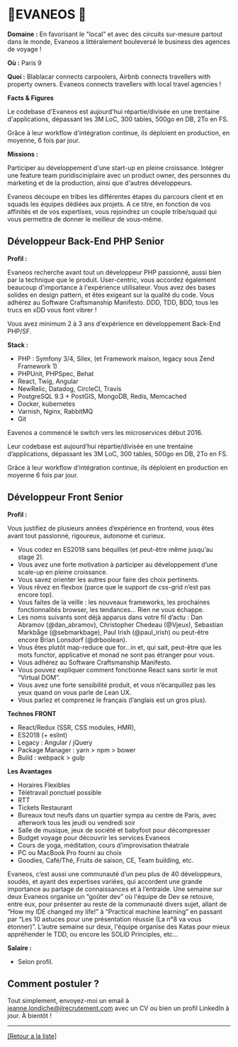 # 🛫EVANEOS 🛫

**Domaine :**  En favorisant le "local" et avec des circuits sur-mesure partout dans le monde, Evaneos a littéralement bouleversé le business des agences de voyage !

**Où :** Paris 9

**Quoi :** Blablacar connects carpoolers, Airbnb connects travellers with property owners. Evaneos connects travellers with local travel agencies !

**Facts & Figures**

Le codebase d'Evaneos est aujourd'hui répartie/divisée en une trentaine d'applications, dépassant les 3M LoC, 300 tables, 500go en DB, 2To en FS.

Grâce à leur workflow d'intégration continue, ils déploient en production, en moyenne, 6 fois par jour.

**Missions :** 

Participer au développement d'une start-up en pleine croissance. Intégrer une feature team puridisciniplaire avec un product owner, des personnes du marketing et de la production, ainsi que d'autres développeurs.

Evaneos découpe en tribes les différentes étapes du parcours client et en squads les équipes dédiées aux projets. A ce titre, en fonction de vos affinités et de vos expertises, vous rejoindrez un couple tribe/squad qui vous permettra de donner le meilleur de vous-même.

## Développeur Back-End PHP Senior

**Profil :** 

Evaneos recherche avant tout un développeur PHP passionné, aussi bien par la technique que le produit. User-centric, vous accordez également beaucoup d'importance à l'expérience utilisateur. Vous avez des bases solides en design pattern, et êtes exigeant sur la qualité du code. Vous adhérez au Software Craftsmanship Manifesto. DDD, TDD, BDD, tous les trucs en xDD vous font vibrer !

Vous avez minimum 2 à 3 ans d'expérience en développement Back-End PHP/SF.

**Stack :** 

* PHP : Symfony 3/4, Silex, (et Framework maison, legacy sous Zend Framework 1)
* PHPUnit, PHPSpec, Behat
* React, Twig, Angular
* NewRelic, Datadog, CircleCI, Travis
* PostgreSQL 9.3 + PostGIS, MongoDB, Redis, Memcached
* Docker, kubernetes
* Varnish, Nginx, RabbitMQ
* Git

Eavenos a commencé le switch vers les microservices début 2016.

Leur codebase est aujourd’hui répartie/divisée en une trentaine d’applications, dépassant les 3M LoC, 300 tables, 500go en DB, 2To en FS.

Grâce à leur workflow d’intégration continue, ils déploient en production en moyenne 6 fois par jour.

## Développeur Front Senior

**Profil :** 

Vous justifiez de plusieurs années d’expérience en frontend, vous êtes avant tout passionné, rigoureux, autonome et curieux.

* Vous codez en ES2018 sans béquilles (et peut-être même jusqu’au stage 2).
* Vous avez une forte motivation à participer au développement d’une scale-up en pleine croissance.
* Vous savez orienter les autres pour faire des choix pertinents.
* Vous rêvez en flexbox (parce que le support de css-grid n’est pas encore top).
* Vous faites de la veille : les nouveaux frameworks, les prochaines fonctionnalités browser, les tendances… Rien ne vous échappe.
* Les noms suivants sont déjà apparus dans votre fil d’actu : Dan Abramov (@dan_abramov), Christopher Chedeau (@Vjeux), Sebastian Markbåge (@sebmarkbage), Paul Irish (@paul_irish) ou peut-être encore Brian Lonsdorf (@drboolean).
* Vous êtes plutôt map-reduce que for...in et, qui sait, peut-être que les mots functor, applicative et monad ne sont pas étranger pour vous.
* Vous adhérez au Software Craftsmanship Manifesto.
* Vous pouvez expliquer comment fonctionne React sans sortir le mot “Virtual DOM”.
* Vous avez une forte sensibilité produit, et vous n’écarquillez pas les yeux quand on vous parle de Lean UX.
* Vous parlez et comprenez le français (l’anglais est un gros plus).

**Technos FRONT** 

* React/Redux (SSR, CSS modules, HMR),
* ES2018 (+ eslint)
* Legacy : Angular / jQuery
* Package Manager : yarn > npm > bower
* Build : webpack > gulp

**Les Avantages** 

* Horaires Flexibles
* Télétravail ponctuel possible
* RTT
* Tickets Restaurant
* Bureaux tout neufs dans un quartier sympa au centre de Paris, avec afterwork tous les jeudi ou vendredi soir
* Salle de musique, jeux de société et babyfoot pour décompresser
* Budget voyage pour découvrir les services Evaneos
* Cours de yoga, méditation, cours d’improvisation théatrale
* PC ou MacBook Pro fourni au choix
* Goodies, Café/Thé, Fruits de saison, CE, Team building, etc.

Evaneos, c’est aussi une communauté d’un peu plus de 40 développeurs, soudés, et ayant des expertises variées, qui accordent une grande importance au partage de connaissances et à l’entraide.
Une semaine sur deux Evaneos organise un “goûter dev” où l'équipe de Dev se retouve, entre eux, pour présenter au reste de la communauté divers sujet, allant de “How my IDE changed my life!” à “Practical machine learning” en passant par “Les 10 astuces pour une présentation réussie (La n°8 va vous étonner)”.
L’autre semaine sur deux, l'équipe organise des Katas pour mieux appréhender le TDD, ou encore les SOLID Principles, etc…

**Salaire :** 

* Selon profil.

## Comment postuler ?

Tout simplement, envoyez-moi un email à jeanne.londiche@jlrecrutement.com avec un CV ou bien un profil LinkedIn à jour. À bientôt ! 

----
<a href="https://github.com/jlondiche/job-board-php/blob/master/README.md">[Retour a la liste]</a>